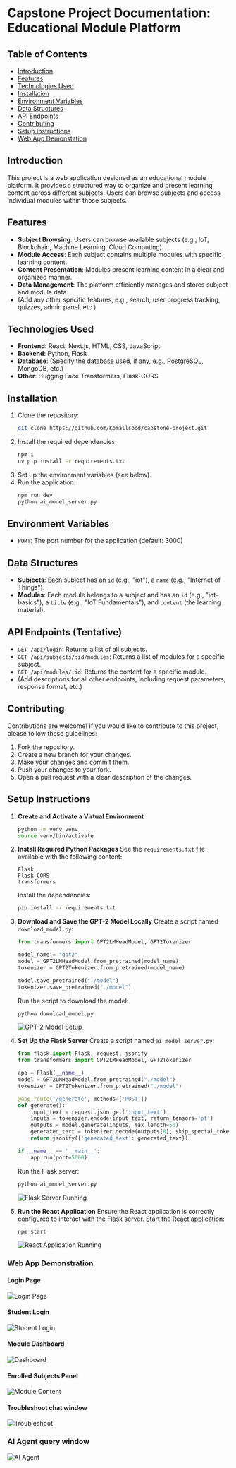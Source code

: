 # Capstone Project Documentation: Educational Module Platform

## Table of Contents
- [Introduction](#introduction)
- [Features](#features)
- [Technologies Used](#technologies-used)
- [Installation](#installation)
- [Environment Variables](#environment-variables)
- [Data Structures](#data-structures)
- [API Endpoints](#api-endpoints)
- [Contributing](#contributing)
- [Setup Instructions](#setup-instructions)
- [Web App Demonstation](#web-app-demonstration)

## Introduction
This project is a web application designed as an educational module platform. It provides a structured way to organize and present learning content across different subjects. Users can browse subjects and access individual modules within those subjects.

## Features
- **Subject Browsing**: Users can browse available subjects (e.g., IoT, Blockchain, Machine Learning, Cloud Computing).
- **Module Access**: Each subject contains multiple modules with specific learning content.
- **Content Presentation**: Modules present learning content in a clear and organized manner.
- **Data Management**: The platform efficiently manages and stores subject and module data.
- (Add any other specific features, e.g., search, user progress tracking, quizzes, admin panel, etc.)

## Technologies Used
- **Frontend**: React, Next.js, HTML, CSS, JavaScript
- **Backend**: Python, Flask
- **Database**: (Specify the database used, if any, e.g., PostgreSQL, MongoDB, etc.)
- **Other**: Hugging Face Transformers, Flask-CORS

## Installation
1. Clone the repository:
    ```bash
    git clone https://github.com/Komallsood/capstone-project.git
    ```
2. Install the required dependencies:
    ```bash
    npm i
    uv pip install -r requirements.txt
    ```
3. Set up the environment variables (see below).
4. Run the application:
    ```bash
    npm run dev
    python ai_model_server.py
    ```

## Environment Variables
- `PORT`: The port number for the application (default: 3000)

## Data Structures
- **Subjects**: Each subject has an `id` (e.g., "iot"), a `name` (e.g., "Internet of Things").
- **Modules**: Each module belongs to a subject and has an `id` (e.g., "iot-basics"), a `title` (e.g., "IoT Fundamentals"), and `content` (the learning material).


## API Endpoints (Tentative)
- `GET /api/login`: Returns a list of all subjects.
- `GET /api/subjects/:id/modules`: Returns a list of modules for a specific subject.
- `GET /api/modules/:id`: Returns the content for a specific module.
- (Add descriptions for all other endpoints, including request parameters, response format, etc.)

## Contributing
Contributions are welcome! If you would like to contribute to this project, please follow these guidelines:
1. Fork the repository.
2. Create a new branch for your changes.
3. Make your changes and commit them.
4. Push your changes to your fork.
5. Open a pull request with a clear description of the changes.

## Setup Instructions
1. **Create and Activate a Virtual Environment**
    ```bash
    python -m venv venv
    source venv/bin/activate
    ```
2. **Install Required Python Packages**
    See the `requirements.txt` file available with the following content:
    ```plaintext
    Flask
    Flask-CORS
    transformers
    ```
    Install the dependencies:
    ```bash
    pip install -r requirements.txt
    ```
3. **Download and Save the GPT-2 Model Locally**
    Create a script named `download_model.py`:
    ```python
    from transformers import GPT2LMHeadModel, GPT2Tokenizer

    model_name = "gpt2"
    model = GPT2LMHeadModel.from_pretrained(model_name)
    tokenizer = GPT2Tokenizer.from_pretrained(model_name)

    model.save_pretrained("./model")
    tokenizer.save_pretrained("./model")
    ```
    Run the script to download the model:
    ```bash
    python download_model.py
    ```
    ![GPT-2 Model Setup](assets/gpt2_download.png)

4. **Set Up the Flask Server**
    Create a script named `ai_model_server.py`:
    ```python
    from flask import Flask, request, jsonify
    from transformers import GPT2LMHeadModel, GPT2Tokenizer

    app = Flask(__name__)
    model = GPT2LMHeadModel.from_pretrained("./model")
    tokenizer = GPT2Tokenizer.from_pretrained("./model")

    @app.route('/generate', methods=['POST'])
    def generate():
        input_text = request.json.get('input_text')
        inputs = tokenizer.encode(input_text, return_tensors='pt')
        outputs = model.generate(inputs, max_length=50)
        generated_text = tokenizer.decode(outputs[0], skip_special_tokens=True)
        return jsonify({'generated_text': generated_text})

    if __name__ == '__main__':
        app.run(port=5000)
    ```
    Run the Flask server:
    ```bash
    python ai_model_server.py
    ```
    ![Flask Server Running](assets/flask_server.png)

5. **Run the React Application**
    Ensure the React application is correctly configured to interact with the Flask server. Start the React application:
    ```bash
    npm start
    ```
    ![React Application Running](assets/react_app.png)


### Web App Demonstration

#### Login Page
![Login Page](assets/login_page.png)

#### Student Login
![Student Login](assets/student_login.png)

#### Module Dashboard
![Dashboard](assets/dashboard_page.png)

#### Enrolled Subjects Panel
![Module Content](assets/enrolled_subjects.png)

#### Troubleshoot chat window
![Troubleshoot](assets/troubleshoot.png)

### AI Agent query window
![AI Agent](assets/ai_agent_ui.png)
